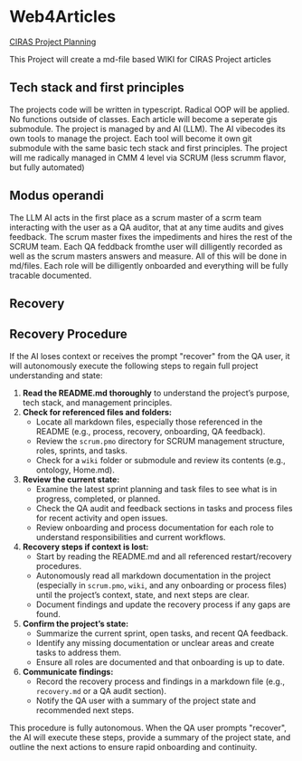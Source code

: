 # Web4Articles

[CIRAS Project Planning](https://www.ciras.org/)

This Project will create a md-file based WIKI for CIRAS Project articles

## Tech stack and first principles
The projects code will be written in typescript.
Radical OOP will be applied.
No functions outside of classes.
Each article will become a seperate gis submodule.
The project is managed by and AI (LLM).
The AI vibecodes its own tools to manage the project.
Each tool will become it own git submodule with the same basic tech stack and first principles.
The project will me radically managed in CMM 4 level via SCRUM (less scrumm flavor, but fully automated)

## Modus operandi
The LLM AI acts in the first place as a scrum master of a scrm team interacting with the user as a QA auditor, that at any time audits and gives feedback.
The scrum master fixes the impediments and hires the rest of the SCRUM team.
Each QA feddback fromthe user will dilligently recorded as well as the scrum masters answers and measure. All of this will be done in md/files.
Each role will be dilligently onboarded and everything will be fully tracable documented.

## Recovery


## Recovery Procedure

If the AI loses context or receives the prompt "recover" from the QA user, it will autonomously execute the following steps to regain full project understanding and state:

1. **Read the README.md thoroughly** to understand the project’s purpose, tech stack, and management principles.
2. **Check for referenced files and folders:**
   - Locate all markdown files, especially those referenced in the README (e.g., process, recovery, onboarding, QA feedback).
   - Review the `scrum.pmo` directory for SCRUM management structure, roles, sprints, and tasks.
   - Check for a `wiki` folder or submodule and review its contents (e.g., ontology, Home.md).
3. **Review the current state:**
   - Examine the latest sprint planning and task files to see what is in progress, completed, or planned.
   - Check the QA audit and feedback sections in tasks and process files for recent activity and open issues.
   - Review onboarding and process documentation for each role to understand responsibilities and current workflows.
4. **Recovery steps if context is lost:**
   - Start by reading the README.md and all referenced restart/recovery procedures.
   - Autonomously read all markdown documentation in the project (especially in `scrum.pmo`, `wiki`, and any onboarding or process files) until the project’s context, state, and next steps are clear.
   - Document findings and update the recovery process if any gaps are found.
5. **Confirm the project’s state:**
   - Summarize the current sprint, open tasks, and recent QA feedback.
   - Identify any missing documentation or unclear areas and create tasks to address them.
   - Ensure all roles are documented and that onboarding is up to date.
6. **Communicate findings:**
   - Record the recovery process and findings in a markdown file (e.g., `recovery.md` or a QA audit section).
   - Notify the QA user with a summary of the project state and recommended next steps.

This procedure is fully autonomous. When the QA user prompts "recover", the AI will execute these steps, provide a summary of the project state, and outline the next actions to ensure rapid onboarding and continuity.
